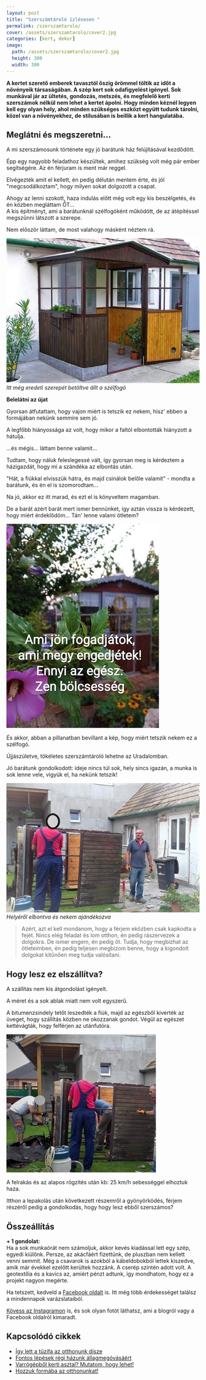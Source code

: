 ```yaml
---
layout: post
title: "Szerszámtároló ízlésesen "
permalink: /szerszamtarolo/
cover: /assets/szerszamtarolo/cover2.jpg
categories: [kert, dekor]
image:
  path: /assets/szerszamtarolo/cover2.jpg
  height: 300
  width: 300
---
```




**A kertet szerető emberek tavasztól őszig örömmel töltik az időt a növényeik társaságában. A szép kert sok odafigyelést igényel. Sok  munkával jár az ültetés, gondozás, metszés, és megfelelő kerti szerszámok nélkül nem lehet a kertet ápolni. Hogy minden kéznél legyen kell egy olyan hely, ahol minden szükséges eszközt együtt tudunk tárolni, közel van a növényekhez, de stílusában is beillik a kert hangulatába.**
 

## Meglátni és megszeretni...

A mi szerszámosunk története egy jó barátunk ház felújításával kezdődött.

Épp egy nagyobb feladathoz készültek, amihez szükség volt még pár ember segítségére. Az én férjuram is ment már reggel.  

Elvégezték amit el kellett, én pedig délután mentem érte, és jól "megcsodálkoztam", hogy milyen sokat dolgozott a csapat.

Ahogy az lenni szokott, haza indulás előtt még volt egy kis beszélgetés, és én közben megláttam ŐT...  
A kis építményt, ami a barátunknál szélfogóként működött, de az átépítéssel megszűnni látszott a szerepe.

Nem először láttam, de most valahogy másként néztem rá.


![szelfogo](/assets/szerszamtarolo/69276037_1244988145661837_7814371276251725824_n.jpg)
_Itt még eredeti szerepét betöltve állt a szélfogó_








**Belelátni az újat**

Gyorsan átfutattam, hogy vajon miért is tetszik ez nekem, hisz' ebben a formájában nekünk semmire sem jó.

A legfőbb hiányossága az volt, hogy mikor a faltól elbontották hiányzott a hátulja.

...és mégis... láttam benne valamit...

Tudtam, hogy náluk feleslegessé vált, így gyorsan meg is kérdeztem a házigazdát, hogy mi a szándéka az elbontás után. 


"Hát, a fiúkkal elvisszük hátra, és majd csinálok belőle valamit" - mondta a barátunk, és én el is szomorodtam...

Na jó, akkor ez itt marad, és ezt el is könyveltem magamban.

De a barát azért barát mert ismer bennünket, így aztán vissza is kérdezett, hogy miért érdeklődöm... 
Tán' lenne valami ötletem?

![idézet](/assets/szerszamtarolo/javitottidezet.jpg)


És akkor, abban a pillanatban bevillant a kép, hogy miért tetszik nekem ez a szélfogó.

Újjászületve, tökéletes szerszámtároló lehetne az Uradalomban.

Jó barátunk gondolkodott: ideje nincs túl sok, hely sincs igazán, a munka is sok lenne vele, vigyük el, ha nekünk tetszik!

![szelfogo](/assets/szerszamtarolo/20180916_141605.jpg)
_Helyéről elbontva és nekem ajándékozva_


> Azért, azt el kell mondanom, hogy a férjem eközben csak kapkodta a fejét. Nincs elég feladat és lom otthon, én pedig rászervezek a dolgokra. De ismer engem, én pedig őt. Tudja, hogy megbízhat az ötleteimben, én pedig teljesen megbízom benne, hogy a kigondolt dolgokat kitűnően meg tudja valósítani.



## Hogy lesz ez elszállítva?


A szállítás nem kis átgondolást igényelt.

A méret és a sok ablak miatt nem volt egyszerű.

A bitumenzsindely tetőt leszedték a fiúk, majd az egészből kiverték az üveget, hogy szállítás közben ne okozzanak gondot. Végül az egészet kettévágták, hogy felférjen az utánfutóra.

![szelfogo](/assets/szerszamtarolo/20180916_141558j.jpg)

A felrakás és az alapos rögzítés után kb: 25 km/h sebességgel elhoztuk haza.

Itthon a lepakolás után következett részemről a gyönyörködés, férjem részéről pedig a gondolkodás, hogy hogy lesz ebből szerszámos?



## Összeállítás






































**+ 1 gondolat:**   
Ha a sok munkaórát nem számoljuk, akkor kevés kiadással lett egy szép, egyedi kiülőnk. Persze, az akácfáért fizettünk, de pluszban nem kellett venni semmit. Még a csavarok is azokból a kábeldobokból lettek kiszedve, amik már évekkel ezelőtt kerültek hozzánk. A cserép szintén adott volt. A geotextília és a kavics az, amiért pénzt adtunk, így mondhatom, hogy ez a projekt nagyon megérte.


Ha tetszett, kedveld a <a href="https://www.facebook.com/Var%C3%A1zsolj-otthont-360330751226066/" target="_blank">Facebook oldalt</a> is. Itt még több érdekességet találsz a mindennapok varázslataiból.

<a href="https://www.instagram.com/varazsoljotthont/?hl=hu/" target="_blank">Kövess az Instagramon</a> is, és sok olyan fotót láthatsz, ami a blogról vagy a Facebook oldalról kimaradt.



## Kapcsolódó cikkek


* [Így lett a tüzifa az otthonunk dísze](/2019-05-16/fábólkreatívan)
* [Fontos lépések régi házunk állagmegóvásáért](/2019-04-03/állagmegóvás)
* [Varrógépből kerti asztal? Mutatom, hogy lehet!](/2019-02-12/varrogepasztal)
* [Hozzuk formába az otthonunkat!](/2019-03-26/dekoráció)


